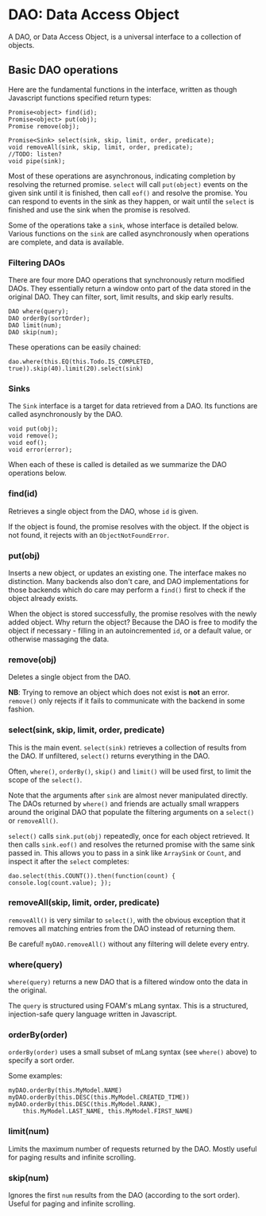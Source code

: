 
# DAO: Data Access Object

A DAO, or Data Access Object, is a universal interface to a collection of
objects.

## Basic DAO operations

Here are the fundamental functions in the interface, written as though
Javascript functions specified return types:

    Promise<object> find(id);
    Promise<object> put(obj);
    Promise remove(obj);
    
    Promise<Sink> select(sink, skip, limit, order, predicate);
    void removeAll(sink, skip, limit, order, predicate);
    //TODO: listen?
    void pipe(sink);

Most of these operations are asynchronous, indicating completion by resolving
the returned promise. `select` will call `put(object)` events on the given sink
until it is finished, then call `eof()` and resolve the promise. You can respond
to events in the sink as they happen, or wait until the `select` is finished
and use the sink when the promise is resolved.

Some of the operations take a `sink`, whose interface is detailed below. Various
functions on the `sink` are called asynchronously when operations are complete,
and data is available.


### Filtering DAOs

There are four more DAO operations that synchronously return modified DAOs. They
essentially return a window onto part of the data stored in the original DAO.
They can filter, sort, limit results, and skip early results.

    DAO where(query);
    DAO orderBy(sortOrder);
    DAO limit(num);
    DAO skip(num);

These operations can be easily chained:

    dao.where(this.EQ(this.Todo.IS_COMPLETED, true)).skip(40).limit(20).select(sink)

### Sinks

The `Sink` interface is a target for data retrieved from a DAO. Its functions
are called asynchronously by the DAO.

    void put(obj);
    void remove();
    void eof();
    void error(error);

When each of these is called is detailed as we summarize the DAO operations
below.


### find(id)

Retrieves a single object from the DAO, whose `id` is given.

If the object is found, the promise resolves with the object. If the object is 
not found, it rejects with an `ObjectNotFoundError`.

### put(obj)

Inserts a new object, or updates an existing one. The interface makes no
distinction. Many backends also don't care, and DAO implementations for those
backends which do care may perform a `find()` first to check if the object
already exists.

When the object is stored successfully, the promise resolves with the newly added
object. Why return
the object? Because the DAO is free to modify the object if necessary - filling
in an autoincremented `id`, or a default value, or otherwise massaging the data.


### remove(obj)

Deletes a single object from the DAO.

**NB**: Trying to remove an object which does not exist is **not** an error.
`remove()` only rejects if it fails to communicate with the backend
in some fashion.


### select(sink, skip, limit, order, predicate)

This is the main event. `select(sink)` retrieves a collection of results from
the DAO. If unfiltered, `select()` returns everything in the DAO.

Often, `where()`, `orderBy()`, `skip()` and `limit()` will be used first, to
limit the scope of the `select()`.

Note that the arguments after `sink` are almost never manipulated directly.
The DAOs returned by
`where()` and friends are actually small wrappers around the original DAO that
populate the filtering arguments on a `select()` or `removeAll()`.

`select()` calls `sink.put(obj)` repeatedly, once for each object retrieved. It
then calls `sink.eof()` and resolves the returned promise with the same sink
passed in. This allows you to pass in a sink like `ArraySink` or `Count`, and 
inspect it after the `select` completes:

    dao.select(this.COUNT()).then(function(count) { console.log(count.value); });

### removeAll(skip, limit, order, predicate)

`removeAll()` is very similar to `select()`, with the obvious exception that it
removes all matching entries from the DAO instead of returning them.

Be careful! `myDAO.removeAll()` without any filtering will delete every entry.


### where(query)

`where(query)` returns a new DAO that is a filtered window onto the data in the
original.

The `query` is structured using FOAM's mLang syntax. This is a structured,
injection-safe query language written in Javascript. 

### orderBy(order)

`orderBy(order)` uses a small subset of mLang syntax (see `where()` above) to
specify a sort order.

Some examples:

    myDAO.orderBy(this.MyModel.NAME)
    myDAO.orderBy(this.DESC(this.MyModel.CREATED_TIME))
    myDAO.orderBy(this.DESC(this.MyModel.RANK),
        this.MyModel.LAST_NAME, this.MyModel.FIRST_NAME)


### limit(num)

Limits the maximum number of requests returned by the DAO. Mostly useful for
paging results and infinite scrolling.

### skip(num)

Ignores the first `num` results from the DAO (according to the sort order).
Useful for paging and infinite scrolling.

